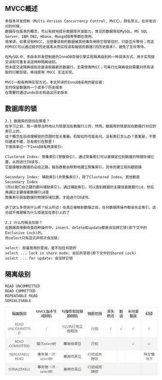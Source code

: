 ## MVCC概述
    多版本并发控制（Multi-Version Concurrency Control, MVCC），顾名思义，在并发访问的时候，
    数据存在版本的概念，可以有效地提升数据库并发能力，常见的数据库如MySQL、MS SQL Server、IBM DB2、Hbase、MongoDB等等都在使用。
    简单讲，如果没有MVCC，当想要读取的数据被其他事务用排它锁锁住时，只能互斥等待；而这时MVCC可以通过提供历史版本从而实现读取被锁的数据(的历史版本)，避免了互斥等待。
    
    在MySQL中，多版本并发控制是的InnoDB存储引擎实现隔离级别的一种具体方式，用于实现提交读和可重复读这两种隔离级别。
    而未提交读隔离级别总是读取最新的数据行，无需使用MVCC；可串行化隔离级别需要对所有读取的行都加锁，单纯使用 MVCC 无法实现。
    
    MVCC一般有两种实现方式，本文所讲的InnoDB采用的是后者:
    实时保留数据的一个或多个历史版本
    在需要时通过undo日志构造出历史版本

## 数据库的锁
    2.1 数据库的锁加在哪里？
    在学习之前，我一直想当然地认为锁是加在数据行上的，然而，数据库的锁是加在数据行对应的索引上的，
    这个概念在后续理解锁的范围时至关重要。机智如你可能会问，没有索引怎么办？答案是，不管你建或不建，总有索引在那里！
    下面简单过一下InnoDB有两类索引:
    
    Clustered Index: 聚集索引(聚簇索引)，通过聚集索引可以直接定位到数据的物理存储位置，从而进行IO读写，
    它是接触到数据的必经之路。每张表都会默默地建立聚集索引，具体的建立规则戳链接
    
    Secondary Index: 辅助索引(非聚集索引)，除了Clustered Index，其他都是Secondary Index
    (所以我们自己建的都叫辅助索引)。通过辅助索引，可以查到数据的主键或者数据行id，然后再通过主键或者数据行id查
    聚集索引获取数据的物理存储位置，才能进行IO读写。
    
    讲了这么多想说什么呢？综上所述！在真正接触到数据之前，任何数据库操作都会先走索引，这也就不难理解为什么锁是加在索引上的了
    
    2.2 什么时候会加锁？
    在数据库增删改查四种操作中，insert、delete和update都是会加排它锁(即下文中的Exclusive Lock)的，
    而select只有显式声明才会加锁:
    
    select: 即最常用的查询，是不加任何锁的
    select ... lock in share mode: 会加共享锁(即下文中的Shared Lock)
    select ... for update: 会加排它锁

## 隔离级别
    READ UNCOMMITTED
    READ COMMITTED
    REPEATABLE READ
    SERIALISABLE
![Alt text](../mvcc/小结.png)
